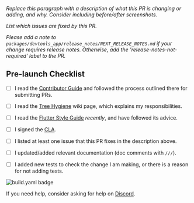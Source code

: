 *Replace this paragraph with a description of what this PR is changing or adding, and why. Consider including before/after screenshots.*

*List which issues are fixed by this PR.*

*Please add a note to `packages/devtools_app/release_notes/NEXT_RELEASE_NOTES.md` if your change requires release notes. Otherwise, add the 'release-notes-not-required' label to the PR.*

## Pre-launch Checklist

- [ ] I read the [Contributor Guide] and followed the process outlined there for submitting PRs.
- [ ] I read the [Tree Hygiene] wiki page, which explains my responsibilities.
- [ ] I read the [Flutter Style Guide] _recently_, and have followed its advice.
- [ ] I signed the [CLA].
- [ ] I listed at least one issue that this PR fixes in the description above.
- [ ] I updated/added relevant documentation (doc comments with `///`).
- [ ] I added new tests to check the change I am making, or there is a reason for not adding tests.


![build.yaml badge]

If you need help, consider asking for help on [Discord].

<!-- Links -->
[Contributor Guide]: https://github.com/flutter/devtools/blob/master/CONTRIBUTING.md
[Tree Hygiene]: https://github.com/flutter/flutter/wiki/Tree-hygiene
[Flutter Style Guide]: https://github.com/flutter/flutter/wiki/Style-guide-for-Flutter-repo
[CLA]: https://cla.developers.google.com/
[Discord]: https://github.com/flutter/flutter/wiki/Chat
[build.yaml badge]: https://github.com/flutter/devtools/actions/workflows/build.yaml/badge.svg
